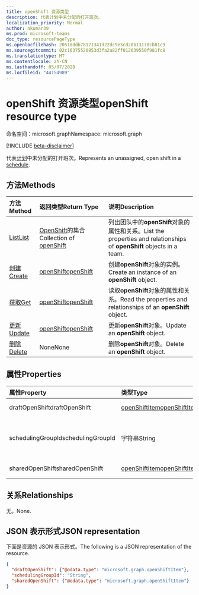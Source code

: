 ```yaml
---
title: openShift 资源类型
description: 代表计划中未分配的打开班次。
localization_priority: Normal
author: akumar39
ms.prod: microsoft-teams
doc_type: resourcePageType
ms.openlocfilehash: 2051dddb78121341d22dc9e3cd20b13178cb81c9
ms.sourcegitcommit: 02c16375520853d3fa2a82ff012639550f981fc8
ms.translationtype: MT
ms.contentlocale: zh-CN
ms.lasthandoff: 05/07/2020
ms.locfileid: "44154989"
---
```

# <a name="openshift-resource-type"></a><span data-ttu-id="d1c48-103">openShift 资源类型</span><span class="sxs-lookup"><span data-stu-id="d1c48-103">openShift resource type</span></span>

<span data-ttu-id="d1c48-104">命名空间：microsoft.graph</span><span class="sxs-lookup"><span data-stu-id="d1c48-104">Namespace: microsoft.graph</span></span>

[!INCLUDE [beta-disclaimer](../../includes/beta-disclaimer.md)]

<span data-ttu-id="d1c48-105">代表[计划](../resources/schedule.md)中未分配的打开班次。</span><span class="sxs-lookup"><span data-stu-id="d1c48-105">Represents an unassigned, open shift in a [schedule](../resources/schedule.md).</span></span>

## <a name="methods"></a><span data-ttu-id="d1c48-106">方法</span><span class="sxs-lookup"><span data-stu-id="d1c48-106">Methods</span></span>

| <span data-ttu-id="d1c48-107">方法</span><span class="sxs-lookup"><span data-stu-id="d1c48-107">Method</span></span>       | <span data-ttu-id="d1c48-108">返回类型</span><span class="sxs-lookup"><span data-stu-id="d1c48-108">Return Type</span></span> | <span data-ttu-id="d1c48-109">说明</span><span class="sxs-lookup"><span data-stu-id="d1c48-109">Description</span></span> |
|:-------------|:------------|:------------|
| [<span data-ttu-id="d1c48-110">List</span><span class="sxs-lookup"><span data-stu-id="d1c48-110">List</span></span>](../api/openshift-list.md) | <span data-ttu-id="d1c48-111">[OpenShift](openshift.md)的集合</span><span class="sxs-lookup"><span data-stu-id="d1c48-111">Collection of [openShift](openshift.md)</span></span> | <span data-ttu-id="d1c48-112">列出团队中的**openShift**对象的属性和关系。</span><span class="sxs-lookup"><span data-stu-id="d1c48-112">List the properties and relationships of **openShift** objects in a team.</span></span>|
| [<span data-ttu-id="d1c48-113">创建</span><span class="sxs-lookup"><span data-stu-id="d1c48-113">Create</span></span>](../api/openshift-post.md) | [<span data-ttu-id="d1c48-114">openShift</span><span class="sxs-lookup"><span data-stu-id="d1c48-114">openShift</span></span>](openshift.md) | <span data-ttu-id="d1c48-115">创建**openShift**对象的实例。</span><span class="sxs-lookup"><span data-stu-id="d1c48-115">Create an instance of an **openShift** object.</span></span> |
| [<span data-ttu-id="d1c48-116">获取</span><span class="sxs-lookup"><span data-stu-id="d1c48-116">Get</span></span>](../api/openshift-get.md) | [<span data-ttu-id="d1c48-117">openShift</span><span class="sxs-lookup"><span data-stu-id="d1c48-117">openShift</span></span>](openshift.md) | <span data-ttu-id="d1c48-118">读取**openShift**对象的属性和关系。</span><span class="sxs-lookup"><span data-stu-id="d1c48-118">Read the properties and relationships of an **openShift** object.</span></span> |
| [<span data-ttu-id="d1c48-119">更新</span><span class="sxs-lookup"><span data-stu-id="d1c48-119">Update</span></span>](../api/openshift-update.md) | [<span data-ttu-id="d1c48-120">openShift</span><span class="sxs-lookup"><span data-stu-id="d1c48-120">openShift</span></span>](openshift.md) | <span data-ttu-id="d1c48-121">更新**openShift**对象。</span><span class="sxs-lookup"><span data-stu-id="d1c48-121">Update an **openShift** object.</span></span> |
| [<span data-ttu-id="d1c48-122">删除</span><span class="sxs-lookup"><span data-stu-id="d1c48-122">Delete</span></span>](../api/openshift-delete.md) | <span data-ttu-id="d1c48-123">None</span><span class="sxs-lookup"><span data-stu-id="d1c48-123">None</span></span> | <span data-ttu-id="d1c48-124">删除**openShift**对象。</span><span class="sxs-lookup"><span data-stu-id="d1c48-124">Delete an **openShift** object.</span></span> |

## <a name="properties"></a><span data-ttu-id="d1c48-125">属性</span><span class="sxs-lookup"><span data-stu-id="d1c48-125">Properties</span></span>

| <span data-ttu-id="d1c48-126">属性</span><span class="sxs-lookup"><span data-stu-id="d1c48-126">Property</span></span>     | <span data-ttu-id="d1c48-127">类型</span><span class="sxs-lookup"><span data-stu-id="d1c48-127">Type</span></span>        | <span data-ttu-id="d1c48-128">Description</span><span class="sxs-lookup"><span data-stu-id="d1c48-128">Description</span></span> |
|:-------------|:------------|:------------|
|<span data-ttu-id="d1c48-129">draftOpenShift</span><span class="sxs-lookup"><span data-stu-id="d1c48-129">draftOpenShift</span></span>|[<span data-ttu-id="d1c48-130">openShiftItem</span><span class="sxs-lookup"><span data-stu-id="d1c48-130">openShiftItem</span></span>](openshiftitem.md)|<span data-ttu-id="d1c48-131">未发布的打开班次。</span><span class="sxs-lookup"><span data-stu-id="d1c48-131">An unpublished open shift.</span></span>|
|<span data-ttu-id="d1c48-132">schedulingGroupId</span><span class="sxs-lookup"><span data-stu-id="d1c48-132">schedulingGroupId</span></span>|<span data-ttu-id="d1c48-133">字符串</span><span class="sxs-lookup"><span data-stu-id="d1c48-133">String</span></span>|<span data-ttu-id="d1c48-134">打开的班次所属的计划组的 ID。</span><span class="sxs-lookup"><span data-stu-id="d1c48-134">ID for the scheduling group that the open shift belongs to.</span></span>|
|<span data-ttu-id="d1c48-135">sharedOpenShift</span><span class="sxs-lookup"><span data-stu-id="d1c48-135">sharedOpenShift</span></span>|[<span data-ttu-id="d1c48-136">openShiftItem</span><span class="sxs-lookup"><span data-stu-id="d1c48-136">openShiftItem</span></span>](openshiftitem.md)|<span data-ttu-id="d1c48-137">已发布的打开班次。</span><span class="sxs-lookup"><span data-stu-id="d1c48-137">A published open shift.</span></span>|

## <a name="relationships"></a><span data-ttu-id="d1c48-138">关系</span><span class="sxs-lookup"><span data-stu-id="d1c48-138">Relationships</span></span>

<span data-ttu-id="d1c48-139">无。</span><span class="sxs-lookup"><span data-stu-id="d1c48-139">None.</span></span>

## <a name="json-representation"></a><span data-ttu-id="d1c48-140">JSON 表示形式</span><span class="sxs-lookup"><span data-stu-id="d1c48-140">JSON representation</span></span>

<span data-ttu-id="d1c48-141">下面是资源的 JSON 表示形式。</span><span class="sxs-lookup"><span data-stu-id="d1c48-141">The following is a JSON representation of the resource.</span></span>

<!-- {
  "blockType": "resource",
  "optionalProperties": [

  ],
  "@odata.type": "microsoft.graph.openShift",
  "baseType": ""
}-->

```json
{
  "draftOpenShift": {"@odata.type": "microsoft.graph.openShiftItem"},
  "schedulingGroupId": "String",
  "sharedOpenShift": {"@odata.type": "microsoft.graph.openShiftItem"}
}
```

<!-- uuid: 16cd6b66-4b1a-43a1-adaf-3a886856ed98
2019-02-04 14:57:30 UTC -->
<!-- {
  "type": "#page.annotation",
  "description": "openShift resource",
  "keywords": "",
  "section": "documentation",
  "tocPath": ""
}-->

